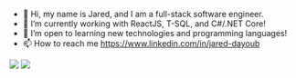 - 👋 Hi, my name is Jared, and I am a full-stack software engineer.
- 👀 I’m currently working with ReactJS, T-SQL, and C#/.NET Core!
- 🌱 I’m open to learning new technologies and programming languages!
- 📫 How to reach me https://www.linkedin.com/in/jared-dayoub

<img src="https://github-readme-stats.vercel.app/api/top-langs?username=zluvsand&layout=compact"/>

<img src="https://github-readme-stats.vercel.app/api?username=jmdayoub&show_icons=true"/>
<!---
jmdayoub/jmdayoub is a ✨ special ✨ repository because its `README.md` (this file) appears on your GitHub profile.
You can click the Preview link to take a look at your changes.
--->
